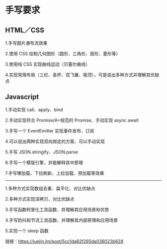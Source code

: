 # 手写要求

## HTML／CSS

1.手写图片瀑布流效果

2.使用 CSS 绘制几何图形（圆形、三角形、扇形、菱形等）

3.使用纯 CSS 实现曲线运动（贝塞尔曲线）

4.实现常用布局（三栏、圣杯、双飞翼、吸顶），可是说出多种方式并理解其优缺点

## Javascript

1.手动实现 call、apply、bind

2.手动实现符合 Promise/A+规范的 Promise、手动实现 async await

3.手写一个 EventEmitter 实现事件发布、订阅

4.可以说出两种实现双向绑定的方案、可以手动实现

5.手写 JSON.stringify、JSON.parse

6.手写一个模版引擎，并能解释其中原理

7.手写懒加载、下拉刷新、上拉加载、预加载等效果

---

1.多种方式实现数组去重、扁平化、对比优缺点

2.多种方式实现深拷贝、对比优缺点

3.手写函数柯里化工具函数、并理解其应用场景和优势

4.手写防抖和节流工具函数、并理解其内部原理和应用场景

5.实现一个 sleep 函数

链接：https://juejin.im/post/5cc1da82f265da036023b628
